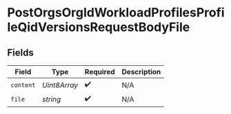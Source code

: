 # PostOrgsOrgIdWorkloadProfilesProfileQidVersionsRequestBodyFile


## Fields

| Field              | Type               | Required           | Description        |
| ------------------ | ------------------ | ------------------ | ------------------ |
| `content`          | *Uint8Array*       | :heavy_check_mark: | N/A                |
| `file`             | *string*           | :heavy_check_mark: | N/A                |